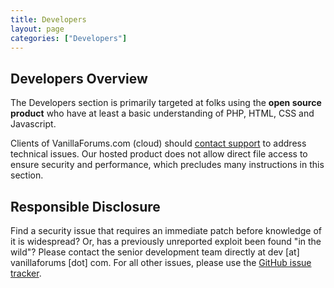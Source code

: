 ```yaml
---
title: Developers
layout: page
categories: ["Developers"]
---
```


## Developers Overview

The Developers section is primarily targeted at folks using the **open source product** who have at least a basic understanding of PHP, HTML, CSS and Javascript.

Clients of VanillaForums.com (cloud) should [contact support](http://vanillaforums.com/help) to address technical issues. Our hosted product does not allow direct file access to ensure security and performance, which precludes many instructions in this section.

## Responsible Disclosure

Find a security issue that requires an immediate patch before knowledge of it is widespread? Or, has a previously unreported exploit been found "in the wild"? Please contact the senior development team directly at dev [at] vanillaforums [dot] com. For all other issues, please use the [GitHub issue tracker](http://github.com/vanillaforums/vanilla).
